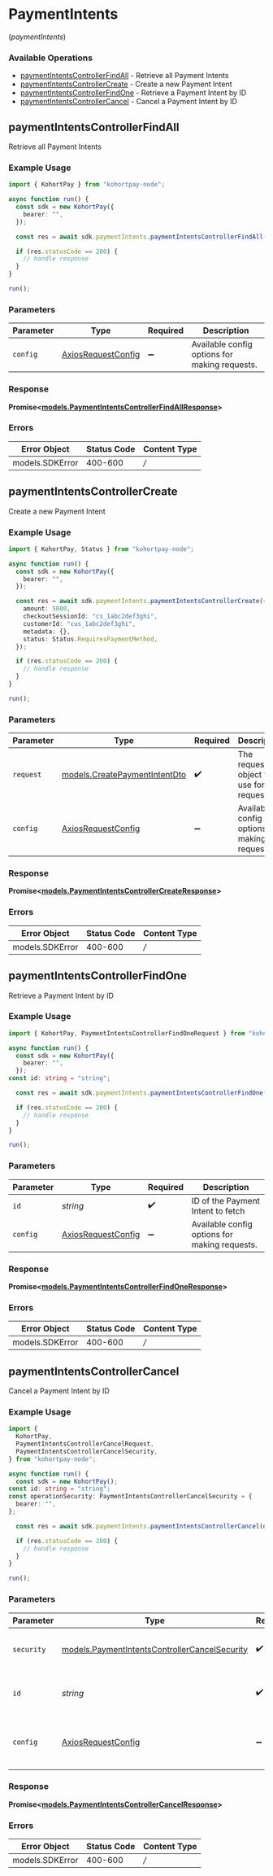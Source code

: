 # PaymentIntents
(*paymentIntents*)

### Available Operations

* [paymentIntentsControllerFindAll](#paymentintentscontrollerfindall) - Retrieve all Payment Intents
* [paymentIntentsControllerCreate](#paymentintentscontrollercreate) - Create a new Payment Intent
* [paymentIntentsControllerFindOne](#paymentintentscontrollerfindone) - Retrieve a Payment Intent by ID
* [paymentIntentsControllerCancel](#paymentintentscontrollercancel) - Cancel a Payment Intent by ID

## paymentIntentsControllerFindAll

Retrieve all Payment Intents

### Example Usage

```typescript
import { KohortPay } from "kohortpay-node";

async function run() {
  const sdk = new KohortPay({
    bearer: "",
  });

  const res = await sdk.paymentIntents.paymentIntentsControllerFindAll();

  if (res.statusCode == 200) {
    // handle response
  }
}

run();
```

### Parameters

| Parameter                                                    | Type                                                         | Required                                                     | Description                                                  |
| ------------------------------------------------------------ | ------------------------------------------------------------ | ------------------------------------------------------------ | ------------------------------------------------------------ |
| `config`                                                     | [AxiosRequestConfig](https://axios-http.com/docs/req_config) | :heavy_minus_sign:                                           | Available config options for making requests.                |


### Response

**Promise<[models.PaymentIntentsControllerFindAllResponse](../../models/paymentintentscontrollerfindallresponse.md)>**
### Errors

| Error Object    | Status Code     | Content Type    |
| --------------- | --------------- | --------------- |
| models.SDKError | 400-600         | */*             |

## paymentIntentsControllerCreate

Create a new Payment Intent

### Example Usage

```typescript
import { KohortPay, Status } from "kohortpay-node";

async function run() {
  const sdk = new KohortPay({
    bearer: "",
  });

  const res = await sdk.paymentIntents.paymentIntentsControllerCreate({
    amount: 5000,
    checkoutSessionId: "cs_1abc2def3ghi",
    customerId: "cus_1abc2def3ghi",
    metadata: {},
    status: Status.RequiresPaymentMethod,
  });

  if (res.statusCode == 200) {
    // handle response
  }
}

run();
```

### Parameters

| Parameter                                                               | Type                                                                    | Required                                                                | Description                                                             |
| ----------------------------------------------------------------------- | ----------------------------------------------------------------------- | ----------------------------------------------------------------------- | ----------------------------------------------------------------------- |
| `request`                                                               | [models.CreatePaymentIntentDto](../../models/createpaymentintentdto.md) | :heavy_check_mark:                                                      | The request object to use for the request.                              |
| `config`                                                                | [AxiosRequestConfig](https://axios-http.com/docs/req_config)            | :heavy_minus_sign:                                                      | Available config options for making requests.                           |


### Response

**Promise<[models.PaymentIntentsControllerCreateResponse](../../models/paymentintentscontrollercreateresponse.md)>**
### Errors

| Error Object    | Status Code     | Content Type    |
| --------------- | --------------- | --------------- |
| models.SDKError | 400-600         | */*             |

## paymentIntentsControllerFindOne

Retrieve a Payment Intent by ID

### Example Usage

```typescript
import { KohortPay, PaymentIntentsControllerFindOneRequest } from "kohortpay-node";

async function run() {
  const sdk = new KohortPay({
    bearer: "",
  });
const id: string = "string";

  const res = await sdk.paymentIntents.paymentIntentsControllerFindOne(id);

  if (res.statusCode == 200) {
    // handle response
  }
}

run();
```

### Parameters

| Parameter                                                    | Type                                                         | Required                                                     | Description                                                  |
| ------------------------------------------------------------ | ------------------------------------------------------------ | ------------------------------------------------------------ | ------------------------------------------------------------ |
| `id`                                                         | *string*                                                     | :heavy_check_mark:                                           | ID of the Payment Intent to fetch                            |
| `config`                                                     | [AxiosRequestConfig](https://axios-http.com/docs/req_config) | :heavy_minus_sign:                                           | Available config options for making requests.                |


### Response

**Promise<[models.PaymentIntentsControllerFindOneResponse](../../models/paymentintentscontrollerfindoneresponse.md)>**
### Errors

| Error Object    | Status Code     | Content Type    |
| --------------- | --------------- | --------------- |
| models.SDKError | 400-600         | */*             |

## paymentIntentsControllerCancel

Cancel a Payment Intent by ID

### Example Usage

```typescript
import {
  KohortPay,
  PaymentIntentsControllerCancelRequest,
  PaymentIntentsControllerCancelSecurity,
} from "kohortpay-node";

async function run() {
  const sdk = new KohortPay();
const id: string = "string";
const operationSecurity: PaymentIntentsControllerCancelSecurity = {
  bearer: "",
};

  const res = await sdk.paymentIntents.paymentIntentsControllerCancel(operationSecurity, id);

  if (res.statusCode == 200) {
    // handle response
  }
}

run();
```

### Parameters

| Parameter                                                                                               | Type                                                                                                    | Required                                                                                                | Description                                                                                             |
| ------------------------------------------------------------------------------------------------------- | ------------------------------------------------------------------------------------------------------- | ------------------------------------------------------------------------------------------------------- | ------------------------------------------------------------------------------------------------------- |
| `security`                                                                                              | [models.PaymentIntentsControllerCancelSecurity](../../models/paymentintentscontrollercancelsecurity.md) | :heavy_check_mark:                                                                                      | The security requirements to use for the request.                                                       |
| `id`                                                                                                    | *string*                                                                                                | :heavy_check_mark:                                                                                      | ID of the Payment Intent to cancel                                                                      |
| `config`                                                                                                | [AxiosRequestConfig](https://axios-http.com/docs/req_config)                                            | :heavy_minus_sign:                                                                                      | Available config options for making requests.                                                           |


### Response

**Promise<[models.PaymentIntentsControllerCancelResponse](../../models/paymentintentscontrollercancelresponse.md)>**
### Errors

| Error Object    | Status Code     | Content Type    |
| --------------- | --------------- | --------------- |
| models.SDKError | 400-600         | */*             |
